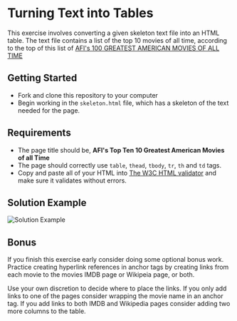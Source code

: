 # Turning Text into Tables

This exercise involves converting a given skeleton text file into an HTML table. The text file contains a list of the top 10 movies of all time, according to the top of this list of [AFI's 100 GREATEST AMERICAN MOVIES OF ALL TIME](http://www.afi.com/100Years/movies.aspx)

## Getting Started
* Fork and clone this repository to your computer
* Begin working in the `skeleton.html` file, which has a skeleton of the text needed for the page.

## Requirements

* The page title should be, **AFI's Top Ten 10 Greatest American Movies of all Time**
* The page should correctly use `table`, `thead`, `tbody`, `tr`, `th` and `td` tags.
* Copy and paste all of your HTML into [The W3C HTML validator](https://validator.w3.org/#validate_by_input) and make sure it validates without errors.

## Solution Example

![Solution Example](solution.png)

## Bonus
If you finish this exercise early consider doing some optional bonus work. Practice creating hyperlink references in anchor tags by creating links from each movie to the movies IMDB page or Wikipeia page, or both.

Use your own discretion to decide where to place the links. If you only add links to one of the pages consider wrapping the movie name in an anchor tag. If you add links to both IMDB and Wikipedia pages consider adding two more columns to the table.
